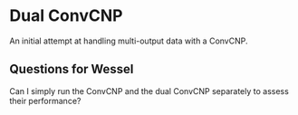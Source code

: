 # Dual ConvCNP

An initial attempt at handling multi-output data with a ConvCNP.

## Questions for Wessel

Can I simply run the ConvCNP and the dual ConvCNP separately to assess their performance?